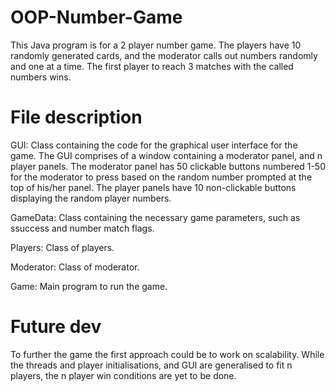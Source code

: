# OOP-Number-Game
This Java program is for a 2 player number game.
The players have 10 randomly generated cards, and the moderator calls out numbers randomly and one at a time. The first player to reach 3 matches with the called numbers wins.

# File description
GUI: Class containing the code for the graphical user interface for the game. The GUI comprises of a window containing a moderator panel, and n player panels. The moderator panel has 50 clickable buttons numbered 1-50 for the moderator to press based on the random number prompted at the top of his/her panel. The player panels have 10 non-clickable buttons displaying the random player numbers.

GameData: Class containing the necessary game parameters, such as ssuccess and number match flags.

Players: Class of players.

Moderator: Class of moderator.

Game: Main program to run the game. 

# Future dev
To further the game the first approach could be to work on scalability. While the threads and player initialisations, and GUI are generalised to fit n players, the n player win conditions are yet to be done. 
